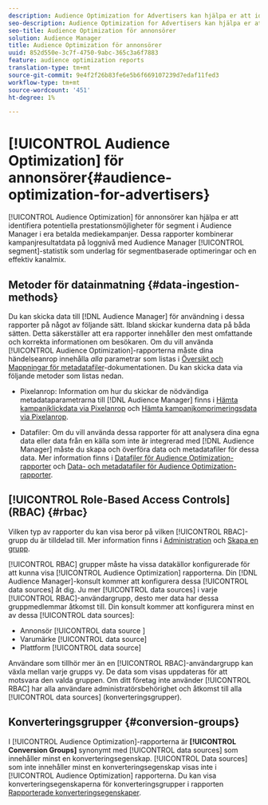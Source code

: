 ```yaml
---
description: Audience Optimization for Advertisers kan hjälpa er att identifiera potentiella prestationsmöjligheter för Audience Manager-segment i era betalda mediekampanjer. Dessa rapporter kombinerar kampanjdata på loggnivå med Audience Manager segmentstatistik för att kunna skapa segmentbaserade optimeringar och en effektiv kanalmix.
seo-description: Audience Optimization for Advertisers kan hjälpa er att identifiera potentiella prestationsmöjligheter för Audience Manager-segment i era betalda mediekampanjer. Dessa rapporter kombinerar kampanjdata på loggnivå med Audience Manager segmentstatistik för att kunna skapa segmentbaserade optimeringar och en effektiv kanalmix.
seo-title: Audience Optimization för annonsörer
solution: Audience Manager
title: Audience Optimization för annonsörer
uuid: 852d550e-3c7f-4750-9abc-365c3a6f7883
feature: audience optimization reports
translation-type: tm+mt
source-git-commit: 9e4f2f26b83fe6e5b6f669107239d7edaf11fed3
workflow-type: tm+mt
source-wordcount: '451'
ht-degree: 1%

---
```



# [!UICONTROL Audience Optimization] för annonsörer{#audience-optimization-for-advertisers}

[!UICONTROL Audience Optimization] för annonsörer kan hjälpa er att identifiera potentiella prestationsmöjligheter för segment i Audience Manager i era betalda mediekampanjer. Dessa rapporter kombinerar kampanjresultatdata på loggnivå med Audience Manager [!UICONTROL segment]-statistik som underlag för segmentbaserade optimeringar och en effektiv kanalmix.

## Metoder för datainmatning {#data-ingestion-methods}

Du kan skicka data till [!DNL Audience Manager] för användning i dessa rapporter på något av följande sätt. Ibland skickar kunderna data på båda sätten. Detta säkerställer att era rapporter innehåller den mest omfattande och korrekta informationen om besökaren. Om du vill använda [!UICONTROL Audience Optimization]-rapporterna måste dina händelseanrop innehålla *alla* parametrar som listas i [Översikt och Mappningar för metadatafiler](../../../reporting/audience-optimization-reports/metadata-files-intro/metadata-file-overview.md)-dokumentationen. Du kan skicka data via följande metoder som listas nedan.

* Pixelanrop: Information om hur du skickar de nödvändiga metadataparametrarna till [!DNL Audience Manager] finns i [Hämta kampanjklickdata via Pixelanrop](../../../integration/media-data-integration/click-data-pixels.md) och [Hämta kampanjkomprimeringsdata via Pixelanrop](../../../integration/media-data-integration/impression-data-pixels.md).

* Datafiler: Om du vill använda dessa rapporter för att analysera dina egna data eller data från en källa som inte är integrerad med [!DNL Audience Manager] måste du skapa och överföra data och metadatafiler för dessa data. Mer information finns i [Datafiler för Audience Optimization-rapporter](../../../reporting/audience-optimization-reports/metadata-files-intro/datafiles-intro.md) och [Data- och metadatafiler för Audience Optimization-rapporter](../../../reporting/audience-optimization-reports/metadata-files-intro/metadata-files-intro.md).

## [!UICONTROL Role-Based Access Controls] (RBAC)  {#rbac}

Vilken typ av rapporter du kan visa beror på vilken [!UICONTROL RBAC]-grupp du är tilldelad till. Mer information finns i [Administration](../../../features/administration/administration-overview.md) och [Skapa en grupp](../../../features/administration/administration-overview.md#create-group).

[!UICONTROL RBAC] grupper måste ha vissa datakällor konfigurerade för att kunna visa  [!UICONTROL Audience Optimization] rapporterna. Din [!DNL Audience Manager]-konsult kommer att konfigurera dessa [!UICONTROL data sources] åt dig. Ju mer [!UICONTROL data sources] i varje [!UICONTROL RBAC]-användargrupp, desto mer data har dessa gruppmedlemmar åtkomst till. Din konsult kommer att konfigurera minst en av dessa [!UICONTROL data sources]:

* Annonsör [!UICONTROL data source ]
* Varumärke [!UICONTROL data source]
* Plattform [!UICONTROL data source]

Användare som tillhör mer än en [!UICONTROL RBAC]-användargrupp kan växla mellan varje grupps vy. De data som visas uppdateras för att motsvara den valda gruppen. Om ditt företag inte använder [!UICONTROL RBAC] har alla användare administratörsbehörighet och åtkomst till alla [!UICONTROL data sources] (konverteringsgrupper).

## Konverteringsgrupper {#conversion-groups}

I [!UICONTROL Audience Optimization]-rapporterna är **[!UICONTROL Conversion Groups]** synonymt med [!UICONTROL data sources] som innehåller minst en konverteringsegenskap. [!UICONTROL Data sources] som inte innehåller minst en konverteringsegenskap visas inte i  [!UICONTROL Audience Optimization] rapporterna. Du kan visa konverteringsegenskaperna för konverteringsgrupper i rapporten [Rapporterade konverteringsegenskaper](../../../reporting/audience-optimization-reports/aor-advertisers/reported-conversion-traits.md).

